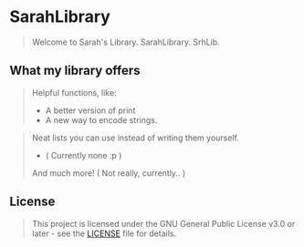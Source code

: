 # SarahLibrary
> Welcome to Sarah's Library. SarahLibrary. SrhLib.

## What my library offers

> Helpful functions, like:
> - A better version of print
> - A new way to encode strings.

> Neat lists you can use instead of writing them yourself.
> - ( Currently none :p )
>
> And much more! ( Not really, currently.. )

## License

> This project is licensed under the GNU General Public License v3.0 or later - see the [LICENSE](LICENSE) file for details.
